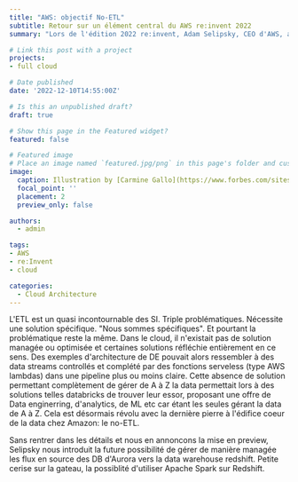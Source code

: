 ```yaml
---
title: "AWS: objectif No-ETL"
subtitle: Retour sur un élément central du AWS re:invent 2022
summary: "Lors de l'édition 2022 re:invent, Adam Selipsky, CEO d'AWS, a profité de son créneau pour faire quelques annonces dont une qui m'a particulièrement intéressé: l'objectif No-ETL" 

# Link this post with a project
projects:
- full cloud

# Date published
date: '2022-12-10T14:55:00Z'

# Is this an unpublished draft?
draft: true

# Show this page in the Featured widget?
featured: false

# Featured image
# Place an image named `featured.jpg/png` in this page's folder and customize its options here.
image:
  caption: Illustration by [Carmine Gallo](https://www.forbes.com/sites/carminegallo)
  focal_point: ''
  placement: 2
  preview_only: false

authors:
  - admin

tags:
- AWS
- re:Invent
- cloud

categories:
  - Cloud Architecture
---
```


L'ETL est un quasi incontournable des SI. Triple problématiques. Nécessite une solution spécifique. "Nous sommes spécifiques".
Et pourtant la problématique reste la même. Dans le cloud, il n'existait pas de solution managée ou optimisée et certaines solutions réfléchie entièrement en ce sens.
Des exemples d'architecture de DE pouvait alors ressembler à des data streams controllés et complété par des fonctions serveless (type AWS lambdas) dans une pipeline plus ou moins claire.
Cette absence de solution permettant complètement de gérer de A à Z la data permettait lors à des solutions telles databricks de trouver leur essor, proposant une offre de Data enginerring, d'analytics, de ML etc car étant les seules gérant la data de A à Z.
Cela est désormais révolu avec la dernière pierre à l'édifice coeur de la data chez Amazon: le no-ETL.

Sans rentrer dans les détails et nous en annoncons la mise en preview, Selipsky nous introduit la future possibilité de gérer de manière managée les flux en source des DB d'Aurora vers la data warehouse redshift.
Petite cerise sur la gateau, la possiblité d'utiliser Apache Spark sur Redshift.
